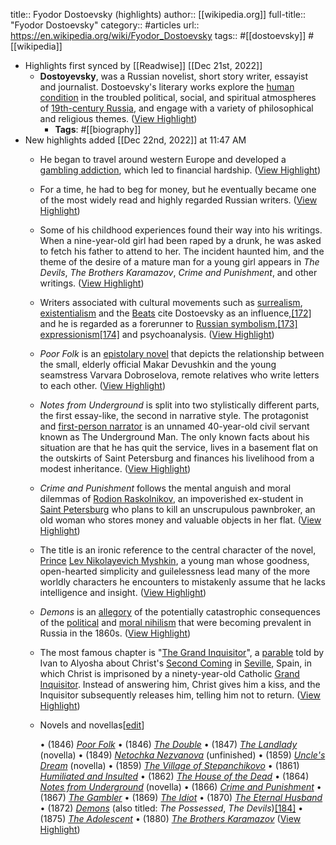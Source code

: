 title:: Fyodor Dostoevsky (highlights)
author:: [[wikipedia.org]]
full-title:: "Fyodor Dostoevsky"
category:: #articles
url:: https://en.wikipedia.org/wiki/Fyodor_Dostoevsky
tags:: #[[dostoevsky]] #[[wikipedia]]

- Highlights first synced by [[Readwise]] [[Dec 21st, 2022]]
	- **Dostoyevsky**, was a Russian novelist, short story writer, essayist and journalist. Dostoevsky's literary works explore the [human condition](https://en.wikipedia.org/wiki/Human_condition) in the troubled political, social, and spiritual atmospheres of [19th-century Russia](https://en.wikipedia.org/wiki/Russian_Empire), and engage with a variety of philosophical and religious themes. ([View Highlight](https://read.readwise.io/read/01gmt5ttnp74qgz1m2mv7z01xq))
		- **Tags**: #[[biography]]
- New highlights added [[Dec 22nd, 2022]] at 11:47 AM
	- He began to travel around western Europe and developed a [gambling addiction](https://en.wikipedia.org/wiki/Gambling_addiction), which led to financial hardship. ([View Highlight](https://read.readwise.io/read/01gmvhbs04r46xje425tm7anww))
	- For a time, he had to beg for money, but he eventually became one of the most widely read and highly regarded Russian writers. ([View Highlight](https://read.readwise.io/read/01gmvhbybjagnx0ccbyc6jh7y4))
	- Some of his childhood experiences found their way into his writings. When a nine-year-old girl had been raped by a drunk, he was asked to fetch his father to attend to her. The incident haunted him, and the theme of the desire of a mature man for a young girl appears in *The Devils*, *The Brothers Karamazov*, *Crime and Punishment*, and other writings. ([View Highlight](https://read.readwise.io/read/01gmvhdsxq0tnjrknbjfwsanwk))
	- Writers associated with cultural movements such as [surrealism](https://en.wikipedia.org/wiki/Surrealism), [existentialism](https://en.wikipedia.org/wiki/Existentialism) and the [Beats](https://en.wikipedia.org/wiki/Beat_Generation) cite Dostoevsky as an influence,[[172]](https://en.wikipedia.org/wiki/Fyodor_Dostoevsky#cite_note-FOOTNOTEBloshteyn20075-178) and he is regarded as a forerunner to [Russian symbolism](https://en.wikipedia.org/wiki/Russian_symbolism),[[173]](https://en.wikipedia.org/wiki/Fyodor_Dostoevsky#cite_note-FOOTNOTELavrin200538-179) [expressionism](https://en.wikipedia.org/wiki/Expressionism)[[174]](https://en.wikipedia.org/wiki/Fyodor_Dostoevsky#cite_note-FOOTNOTEBurry201157-180) and psychoanalysis. ([View Highlight](https://read.readwise.io/read/01gmvhmyjcr2vqd9vshkzkf2zm))
	- *Poor Folk* is an [epistolary novel](https://en.wikipedia.org/wiki/Epistolary_novel) that depicts the relationship between the small, elderly official Makar Devushkin and the young seamstress Varvara Dobroselova, remote relatives who write letters to each other. ([View Highlight](https://read.readwise.io/read/01gmvhnqkc714brmhgsa569e36))
	- *Notes from Underground* is split into two stylistically different parts, the first essay-like, the second in narrative style. The protagonist and [first-person narrator](https://en.wikipedia.org/wiki/First-person_narrator) is an unnamed 40-year-old civil servant known as The Underground Man. The only known facts about his situation are that he has quit the service, lives in a basement flat on the outskirts of Saint Petersburg and finances his livelihood from a modest inheritance. ([View Highlight](https://read.readwise.io/read/01gmvhqs52xwz35827g8cghdnz))
	- *Crime and Punishment* follows the mental anguish and moral dilemmas of [Rodion Raskolnikov](https://en.wikipedia.org/wiki/Rodion_Raskolnikov), an impoverished ex-student in [Saint Petersburg](https://en.wikipedia.org/wiki/Saint_Petersburg) who plans to kill an unscrupulous pawnbroker, an old woman who stores money and valuable objects in her flat. ([View Highlight](https://read.readwise.io/read/01gmvhr9gbb4ngmd7dcadyss67))
	- The title is an ironic reference to the central character of the novel, [Prince](https://en.wikipedia.org/wiki/Knyaz) [Lev Nikolayevich Myshkin](https://en.wikipedia.org/wiki/Prince_Myshkin), a young man whose goodness, open-hearted simplicity and guilelessness lead many of the more worldly characters he encounters to mistakenly assume that he lacks intelligence and insight. ([View Highlight](https://read.readwise.io/read/01gmvhrsactzpjmwcx953sg1z2))
	- *Demons* is an [allegory](https://en.wikipedia.org/wiki/Allegory) of the potentially catastrophic consequences of the [political](https://en.wikipedia.org/wiki/Nihilism#Political) and [moral nihilism](https://en.wikipedia.org/wiki/Nihilism#Moral) that were becoming prevalent in Russia in the 1860s. ([View Highlight](https://read.readwise.io/read/01gmvhs9mmv842bz0b3k0hnjvz))
	- The most famous chapter is "[The Grand Inquisitor](https://en.wikipedia.org/wiki/The_Grand_Inquisitor)", a [parable](https://en.wikipedia.org/wiki/Parable) told by Ivan to Alyosha about Christ's [Second Coming](https://en.wikipedia.org/wiki/Second_Coming) in [Seville](https://en.wikipedia.org/wiki/Seville), Spain, in which Christ is imprisoned by a ninety-year-old Catholic [Grand Inquisitor](https://en.wikipedia.org/wiki/Grand_Inquisitor). Instead of answering him, Christ gives him a kiss, and the Inquisitor subsequently releases him, telling him not to return. ([View Highlight](https://read.readwise.io/read/01gmvht2ad7p3n3rqqvxz990yc))
	- Novels and novellas[[edit](https://en.wikipedia.org/w/index.php?title=Fyodor_Dostoevsky&action=edit&section=32)]
	  
	  •   (1846) *[Poor Folk](https://en.wikipedia.org/wiki/Poor_Folk)*
	  •   (1846) *[The Double](https://en.wikipedia.org/wiki/The_Double_(Dostoevsky_novel))*
	  •   (1847) *[The Landlady](https://en.wikipedia.org/wiki/The_Landlady_(novella))* (novella)
	  •   (1849) *[Netochka Nezvanova](https://en.wikipedia.org/wiki/Netochka_Nezvanova_(novel))* (unfinished)
	  •   (1859) *[Uncle's Dream](https://en.wikipedia.org/wiki/Uncle%27s_Dream)* (novella)
	  •   (1859) *[The Village of Stepanchikovo](https://en.wikipedia.org/wiki/The_Village_of_Stepanchikovo)*
	  •   (1861) *[Humiliated and Insulted](https://en.wikipedia.org/wiki/Humiliated_and_Insulted)*
	  •   (1862) *[The House of the Dead](https://en.wikipedia.org/wiki/The_House_of_the_Dead_(novel))*
	  •   (1864) *[Notes from Underground](https://en.wikipedia.org/wiki/Notes_from_Underground)* (novella)
	  •   (1866) *[Crime and Punishment](https://en.wikipedia.org/wiki/Crime_and_Punishment)*
	  •   (1867) *[The Gambler](https://en.wikipedia.org/wiki/The_Gambler_(novel))*
	  •   (1869) *[The Idiot](https://en.wikipedia.org/wiki/The_Idiot)*
	  •   (1870) *[The Eternal Husband](https://en.wikipedia.org/wiki/The_Eternal_Husband)*
	  •   (1872) *[Demons](https://en.wikipedia.org/wiki/Demons_(Dostoevsky_novel))* (also titled: *The Possessed*, *The Devils*)[[184]](https://en.wikipedia.org/wiki/Fyodor_Dostoevsky#cite_note-Demons-Possessed-190)
	  •   (1875) *[The Adolescent](https://en.wikipedia.org/wiki/The_Adolescent)*
	  •   (1880) *[The Brothers Karamazov](https://en.wikipedia.org/wiki/The_Brothers_Karamazov)* ([View Highlight](https://read.readwise.io/read/01gmvhtnz74ydn72cc32500anq))
